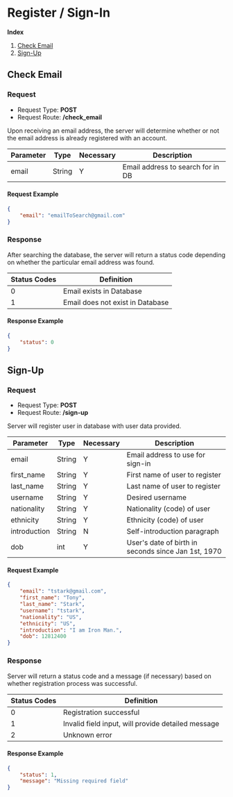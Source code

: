 # Register / Sign-In
**Index**
1. [Check Email](#check-email)
2. [Sign-Up](#sign-up)

## Check Email
### Request
* Request Type: **POST**
* Request Route: **/check_email**

Upon receiving an email address, the server will determine whether or not the email address is already registered with an account.

| Parameter | Type | Necessary | Description |
| --- | --- | --- | --- |
| email | String | Y | Email address to search for in DB |

#### Request Example
```JSON
{
	"email": "emailToSearch@gmail.com"
}
```

### Response

After searching the database, the server will return a status code depending on whether the particular email address was found.

| Status Codes | Definition |
| --- | --- |
| 0 | Email exists in Database |
| 1 | Email does not exist in Database |

#### Response Example
```JSON
{
	"status": 0
}
```

## Sign-Up
### Request
* Request Type: **POST**
* Request Route: **/sign-up**

Server will register user in database with user data provided.

| Parameter | Type | Necessary | Description |
| --- | --- | --- | --- |
| email | String | Y | Email address to use for sign-in |
| first_name | String | Y | First name of user to register |
| last_name | String | Y | Last name of user to register |
| username | String | Y | Desired username |
| nationality | String | Y | Nationality (code) of user |
| ethnicity | String | Y | Ethnicity (code) of user |
| introduction | String | N | Self-introduction paragraph |
| dob | int | Y | User's date of birth in seconds since Jan 1st, 1970 |

#### Request Example
```JSON
{
	"email": "tstark@gmail.com",
	"first_name": "Tony",
	"last_name": "Stark",
	"username": "tstark",
	"nationality": "US",
	"ethnicity": "US",
	"introduction": "I am Iron Man.",
	"dob": 12812400
}
```

### Response

Server will return a status code and a message (if necessary) based on whether registration process was successful.

| Status Codes | Definition |
| --- | --- |
| 0 | Registration successful |
| 1 | Invalid field input, will provide detailed message |
| 2 | Unknown error |

#### Response Example
```JSON
{
	"status": 1,
	"message": "Missing required field"
}
